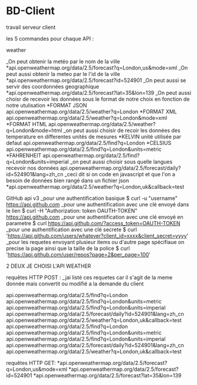 # BD-Client
travail serveur client 


les 5 commandes pour chaque API : 

weather

_On peut obtenir la metéo par le nom de la ville
  *api.openweathermap.org/data/2.5/forecast?q=London,us&mode=xml
_On peut aussi obtenir la meteo par le l'id de la ville 
  *api.openweathermap.org/data/2.5/forecast?id=524901
_On peut aussi se servir des coordonnées geographique 
  *api.openweathermap.org/data/2.5/forecast?lat=35&lon=139 
_On peut aussi choisr de recevoir les données sous le format de notre choix en fonction de notre utulisation 
 *FORMAT JSON
  api.openweathermap.org/data/2.5/weather?q=London
 *FORMAT XML
  api.openweathermap.org/data/2.5/weather?q=London&mode=xml
 *FORMAT HTML
  api.openweathermap.org/data/2.5/weather?q=London&mode=html
_on peut aussi choisir de recoir les données des temperature en differentes unités de mesures 
 *KELVIN unité utilisée par defaut 
  api.openweathermap.org/data/2.5/find?q=London
 *CELSIUS 
  api.openweathermap.org/data/2.5/find?q=London&units=metric
 *FAHRENHEIT
  api.openweathermap.org/data/2.5/find?q=London&units=imperial
_on peut aussi choisir sous quelle langues recevoir nos données 
 api.openweathermap.org/data/2.5/forecast/daily?id=524901&lang=zh_cn
_ceci dit si on code en javascript et que l'on a besoin de données bien rangé dans un fichier json 
 *api.openweathermap.org/data/2.5/weather?q=London,uk&callback=test
 
 GitHub api v3
_pour une authentification basique
 $ curl -u "username" https://api.github.com
_pour une authentification avec une clé envoyé dans le lien 
 $ curl -H "Authorization: token OAUTH-TOKEN" https://api.github.com
_pour une authentification avec une clé envoyé en parametre
 $ curl https://api.github.com/?access_token=OAUTH-TOKEN
_pour une authentification avec une clé secrete
 $ curl 'https://api.github.com/users/whatever?client_id=xxxx&client_secret=yyyy'
_pour les requetes envoyant plusieur items ou d'autre page spécifiaue on precise la page ainsi que la taille de la police 
 $ curl 'https://api.github.com/user/repos?page=2&per_page=100'
 
2 DEUX JE CHOISI L'API WEATHER
 
  requêtes HTTP POST :
  _jai listé ces requetes car il s'agit de la meme donnée mais convertit ou modifié a la demande du client 
  
  api.openweathermap.org/data/2.5/find?q=London
  api.openweathermap.org/data/2.5/find?q=London&units=metric
  api.openweathermap.org/data/2.5/find?q=London&units=imperial
  api.openweathermap.org/data/2.5/forecast/daily?id=524901&lang=zh_cn
  api.openweathermap.org/data/2.5/weather?q=London,uk&callback=test
  api.openweathermap.org/data/2.5/find?q=London
  api.openweathermap.org/data/2.5/find?q=London&units=metric
  api.openweathermap.org/data/2.5/find?q=London&units=imperial
  api.openweathermap.org/data/2.5/forecast/daily?id=524901&lang=zh_cn
  api.openweathermap.org/data/2.5/weather?q=London,uk&callback=test
 
   requêtes HTTP GET:
  *api.openweathermap.org/data/2.5/forecast?q=London,us&mode=xml
  *api.openweathermap.org/data/2.5/forecast?id=524901
  *api.openweathermap.org/data/2.5/forecast?lat=35&lon=139
     

